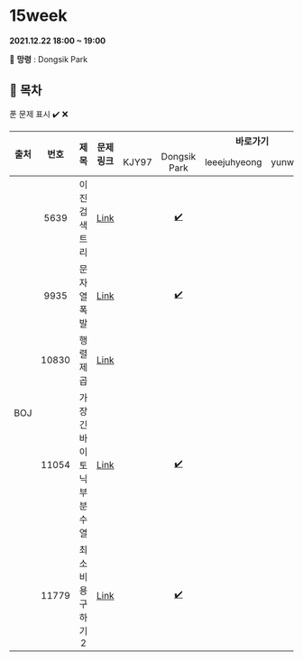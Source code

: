# 15week

**2021.12.22 18:00 ~ 19:00**

:ghost: **망령** : Dongsik Park 

## :bookmark_tabs: 목차

푼 문제 표시 ✔️ ❌

<table>
    <thead align="center">
        <tr>
            <th rowspan ="2" >출처</th>
            <th rowspan ="2">번호</th>
            <th rowspan ="2">제목</th>
            <th rowspan ="2">문제링크</th>
            <th colspan ="5">바로가기</th>
        </tr>
         <tr>
            <td>KJY97</td>
            <td>Dongsik Park</td>
            <td>leeejuhyeong</td>
            <td>yunwonjeong</td>
            <td>ChaerinYu</td>
        </tr>
    </thead>
    <tbody  align="center">
    	<tr>
    		<td rowspan="5">BOJ</td>
    		<td>5639</td>
    		<td>이진검색트리</td>
    		<td><a href="https://www.acmicpc.net/problem/5639">Link</a></td>
            <td><a href=" "> </a></td>
            <td><a href="dongsiik/BOJ_5639.java">✔️</a></td>
            <td><a href=" "> </a></td>
            <td><a href=" "> </a></td>
            <td><a href=" "> </a></td>
    	</tr>
    	<tr>
    		<td>9935</td>
    		<td>문자열 폭발</td>
    		<td><a href="https://www.acmicpc.net/problem/9935">Link</a></td>
    		<td><a href=" "> </a></td>
            <td><a href="dongsiik/BOJ_9935.java">✔️</a></td>
    		<td><a href=" "> </a></td>
    		<td><a href=" "> </a></td>
            <td><a href=" "> </a></td>
    	</tr>
      <tr>
    		<td>10830</td>
    		<td>행렬 제곱</td>
    		<td><a href="https://www.acmicpc.net/problem/10830">Link</a></td>
    		<td><a href=" "> </a></td>
    		<td><a href=" "> </a></td>
    		<td><a href=" "> </a></td>
    		<td><a href=""> </a></td>
          	<td><a href=" "> </a></td>
    	</tr>
      <tr>
    		<td>11054</td>
    		<td>가장 긴 바이토닉 부분 수열</td>
    		<td><a href="https://www.acmicpc.net/problem/11054">Link</a></td>
    		<td><a href=" "> </a></td>
            <td><a href="dongsiik/BOJ_11054.java">✔️</a></td>
    		<td><a href=" "> </a></td>
    		<td><a href=" "> </a></td>
          	<td><a href=" "> </a></td>
    	</tr>
      <tr>
    		<td>11779</td>
    		<td>최소비용 구하기 2</td>
    		<td><a href="https://www.acmicpc.net/problem/11779">Link</a></td>
    		<td><a href=" ">  </a></td>
            <td><a href="dongsiik/BOJ_11779.java">✔️</a></td>
    		<td><a href=" "> </a></td>
    		<td><a href=" "> </a></td>
          	<td><a href=" "> </a></td>
    	</tr>
    </tbody>
</table>

